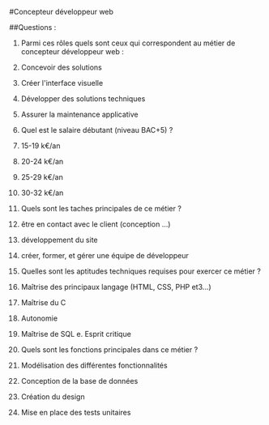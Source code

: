 #Concepteur développeur web

##Questions : 

1. Parmi ces rôles quels sont ceux qui correspondent au métier de concepteur développeur web :
  1. Concevoir des solutions
  2. Créer l'interface visuelle
  3. Développer des solutions techniques
  4. Assurer la maintenance applicative

2. Quel est le salaire débutant (niveau BAC+5) ?
  1. 15-19 k€/an
  2. 20-24 k€/an
  3. 25-29 k€/an
  4. 30-32 k€/an

3. Quels sont les taches principales de ce métier ?
  1. être en contact avec le client (conception …)
  2. développement du site
  3. créer, former, et gérer une équipe de développeur

4. Quelles sont les aptitudes techniques requises pour exercer ce métier ?
  1. Maîtrise des principaux langage (HTML, CSS, PHP et3...)
  2. Maîtrise du C
  3. Autonomie
  4. Maîtrise de SQL
  e. Esprit critique

5. Quels sont les fonctions principales dans ce métier ?
  1. Modélisation des différentes fonctionnalités
  2. Conception de la base de données
  3. Création du design
  4. Mise en place des tests unitaires
